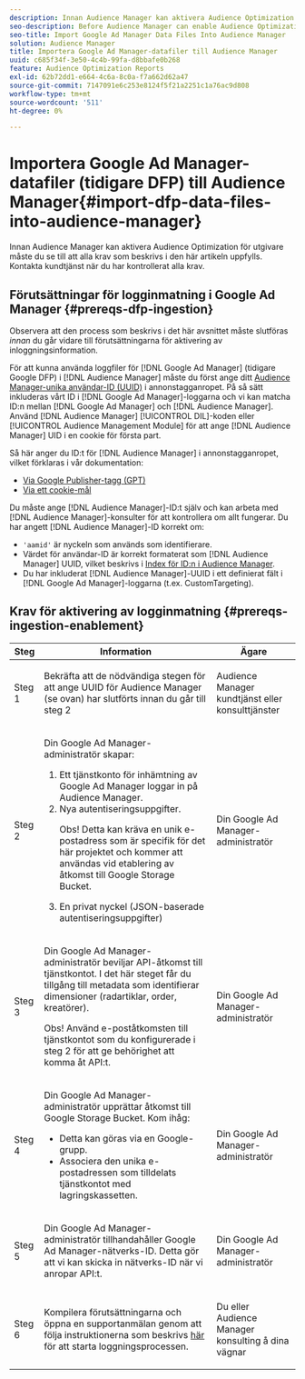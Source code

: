 ```yaml
---
description: Innan Audience Manager kan aktivera Audience Optimization för utgivare måste du se till att alla krav som beskrivs i den här artikeln uppfylls. Kontakta kundtjänst när du har kontrollerat alla krav.
seo-description: Before Audience Manager can enable Audience Optimization for Publishers, you must ensure that all prerequisites outlined in this article are met. Contact Customer Care after checking off all prerequisites.
seo-title: Import Google Ad Manager Data Files Into Audience Manager
solution: Audience Manager
title: Importera Google Ad Manager-datafiler till Audience Manager
uuid: c685f34f-3e50-4c4b-99fa-d8bbafe0b268
feature: Audience Optimization Reports
exl-id: 62b72dd1-e664-4c6a-8c0a-f7a662d62a47
source-git-commit: 7147091e6c253e8124f5f21a2251c1a76ac9d808
workflow-type: tm+mt
source-wordcount: '511'
ht-degree: 0%

---
```


# Importera Google Ad Manager-datafiler (tidigare DFP) till Audience Manager{#import-dfp-data-files-into-audience-manager}

Innan Audience Manager kan aktivera Audience Optimization för utgivare måste du se till att alla krav som beskrivs i den här artikeln uppfylls. Kontakta kundtjänst när du har kontrollerat alla krav.

## Förutsättningar för logginmatning i Google Ad Manager {#prereqs-dfp-ingestion}

Observera att den process som beskrivs i det här avsnittet måste slutföras *innan* du går vidare till förutsättningarna för aktivering av inloggningsinformation.

För att kunna använda loggfiler för [!DNL Google Ad Manager] (tidigare Google DFP) i [!DNL Audience Manager] måste du först ange ditt [Audience Manager-unika användar-ID (UUID)](../../../reference/ids-in-aam.md) i annonstagganropet. På så sätt inkluderas vårt ID i [!DNL Google Ad Manager]-loggarna och vi kan matcha ID:n mellan [!DNL Google Ad Manager] och [!DNL Audience Manager]. Använd [!DNL Audience Manager] [!UICONTROL DIL]-koden eller [!UICONTROL Audience Management Module] för att ange [!DNL Audience Manager] UID i en cookie för första part.

Så här anger du ID:t för [!DNL Audience Manager] i annonstagganropet, vilket förklaras i vår dokumentation:

* [Via Google Publisher-tagg (GPT)](../../../integration/gpt-aam-destination/gpt-aam-modify-api.md)
* [Via ett cookie-mål](../../../integration/gpt-aam-destination/gpt-aam-create-destination.md)

Du måste ange [!DNL Audience Manager]-ID:t själv och kan arbeta med [!DNL Audience Manager]-konsulter för att kontrollera om allt fungerar. Du har angett [!DNL Audience Manager]-ID korrekt om:

* `'aamid'` är nyckeln som används som identifierare.
* Värdet för användar-ID är korrekt formaterat som [!DNL Audience Manager] UUID, vilket beskrivs i [Index för ID:n i Audience Manager](../../../reference/ids-in-aam.md).
* Du har inkluderat [!DNL Audience Manager]-UUID i ett definierat fält i [!DNL Google Ad Manager]-loggarna (t.ex. CustomTargeting).

## Krav för aktivering av logginmatning {#prereqs-ingestion-enablement}

<table id="table_C980A9F9B0FB4157B4908A64768B1571"> 
 <thead> 
  <tr> 
   <th colname="col1" class="entry"> Steg </th> 
   <th colname="col2" class="entry"> Information </th> 
   <th colname="col3" class="entry"> Ägare </th> 
  </tr> 
 </thead>
 <tbody> 
  <tr> 
   <td colname="col1"> <p>Steg 1 </p> </td> 
   <td colname="col2"> <p>Bekräfta att de nödvändiga stegen för att ange UUID för <span class="keyword"> Audience Manager </span> (se ovan) har slutförts innan du går till steg 2 </p> </td> 
   <td colname="col3"> <p><span class="keyword"> Audience Manager</span> kundtjänst eller konsulttjänster </p> </td> 
  </tr> 
  <tr> 
   <td colname="col1"> <p>Steg 2 </p> </td> 
   <td colname="col2"> <p>Din Google Ad Manager-administratör skapar: </p> <p> 
     <ol id="ol_FCFA9B11CFF948A488DF9CB298FC04C4"> 
      <li id="li_BC946EDCC3324578AEB64EDDA55B5ACA">Ett tjänstkonto för inhämtning av Google Ad Manager loggar in på <span class="keyword"> Audience Manager</span>. </li> 
      <li id="li_6B2FC7D73A3246419E55C004E17ACA25">Nya autentiseringsuppgifter. <p>Obs! Detta kan kräva en unik e-postadress som är specifik för det här projektet och kommer att användas vid etablering av åtkomst till Google Storage Bucket. </p> </li> 
      <li id="li_95444B9FD1B34659A9634814B262A681">En privat nyckel (JSON-baserade autentiseringsuppgifter) </li> 
     </ol> </p> </td> 
   <td colname="col3"> <p>Din Google Ad Manager-administratör </p> </td> 
  </tr> 
  <tr> 
   <td colname="col1"> <p>Steg 3 </p> </td> 
   <td colname="col2"> <p>Din Google Ad Manager-administratör beviljar API-åtkomst till tjänstkontot. I det här steget får du tillgång till metadata som identifierar dimensioner (radartiklar, order, kreatörer). <p>Obs! Använd e-poståtkomsten till tjänstkontot som du konfigurerade i steg 2 för att ge behörighet att komma åt API:t. </p> </p> </td> 
   <td colname="col3"> <p>Din Google Ad Manager-administratör </p> </td> 
  </tr> 
  <tr> 
   <td colname="col1"> <p>Steg 4 </p> </td> 
   <td colname="col2"> <p>Din Google Ad Manager-administratör upprättar åtkomst till Google Storage Bucket. Kom ihåg: </p> <p> 
     <ul id="ul_3E8DCC73454243D998BD9024D0966A4E"> 
      <li id="li_3691DBD28006412288458175F75873C6">Detta kan göras via en Google-grupp. </li> 
      <li id="li_4774806B263245CEAAAB89BD2AA7F23F">Associera den unika e-postadressen som tilldelats tjänstkontot med lagringskassetten. </li> 
     </ul> </p> </td> 
   <td colname="col3"> <p>Din Google Ad Manager-administratör </p> </td> 
  </tr> 
  <tr> 
   <td colname="col1"> <p>Steg 5 </p> </td> 
   <td colname="col2"> <p>Din Google Ad Manager-administratör tillhandahåller Google Ad Manager-nätverks-ID. Detta gör att vi kan skicka in nätverks-ID när vi anropar API:t. </p> </td> 
   <td colname="col3"> <p>Din Google Ad Manager-administratör </p> </td> 
  </tr> 
  <tr> 
   <td colname="col1"> <p>Steg 6 </p> </td> 
   <td colname="col2"> <p>Kompilera förutsättningarna och öppna en supportanmälan genom att följa instruktionerna som beskrivs <a href="https://experienceleague.adobe.com/docs/customer-one/using/home.html?lang=sv-SE">här</a> för att starta loggningsprocessen. </p> </td> 
   <td colname="col3"> <p>Du eller <span class="keyword"> Audience Manager</span> konsulting å dina vägnar </p> </td> 
  </tr> 
 </tbody> 
</table>
